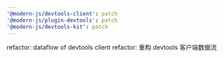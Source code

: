 ```yaml
---
'@modern-js/devtools-client': patch
'@modern-js/plugin-devtools': patch
'@modern-js/devtools-kit': patch
---
```


refactor: dataflow of devtools client
refactor: 重构 devtools 客户端数据流
